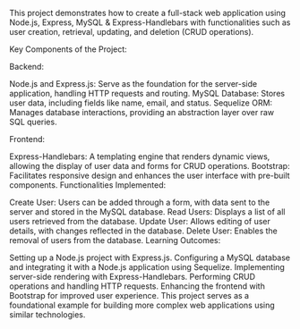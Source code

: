 This project demonstrates how to create a full-stack web application using Node.js, Express, MySQL & Express-Handlebars with functionalities such as user creation, retrieval, updating, and deletion (CRUD operations).

Key Components of the Project:

Backend:

Node.js and Express.js: Serve as the foundation for the server-side application, handling HTTP requests and routing.
MySQL Database: Stores user data, including fields like name, email, and status.
Sequelize ORM: Manages database interactions, providing an abstraction layer over raw SQL queries.

Frontend:

Express-Handlebars: A templating engine that renders dynamic views, allowing the display of user data and forms for CRUD operations.
Bootstrap: Facilitates responsive design and enhances the user interface with pre-built components.
Functionalities Implemented:

Create User: Users can be added through a form, with data sent to the server and stored in the MySQL database.
Read Users: Displays a list of all users retrieved from the database.
Update User: Allows editing of user details, with changes reflected in the database.
Delete User: Enables the removal of users from the database.
Learning Outcomes:

Setting up a Node.js project with Express.js.
Configuring a MySQL database and integrating it with a Node.js application using Sequelize.
Implementing server-side rendering with Express-Handlebars.
Performing CRUD operations and handling HTTP requests.
Enhancing the frontend with Bootstrap for improved user experience.
This project serves as a foundational example for building more complex web applications using similar technologies.


